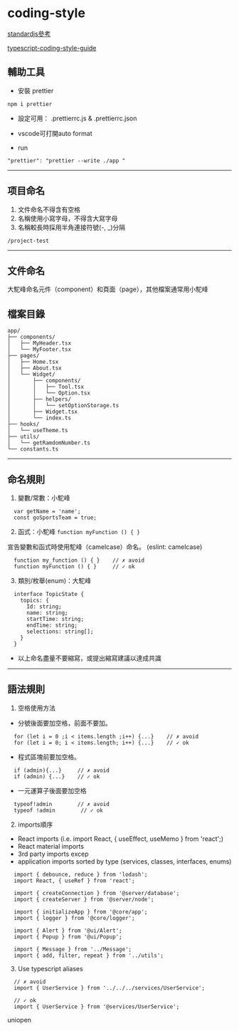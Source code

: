 # coding-style

[standardjs參考](https://standardjs.com/rules-zhtw)

[typescript-coding-style-guide](https://gist.github.com/anichitiandreea/e1d466022d772ea22db56399a7af576b#typescript-coding-style-guide)

## 輔助工具
- 安裝 prettier
```
npm i prettier
```
- 設定可用： .prettierrc.js & .prettierrc.json
- vscode可打開auto format

- run
```
"prettier": "prettier --write ./app "
```
---
## 项目命名
1. 文件命名不得含有空格
1. 名稱使用小寫字母，不得含大寫字母
1. 名稱較長時採用半角連接符號(-, _)分隔

```
/project-test
```
---
## 文件命名

大駝峰命名元件（component）和頁面（page），其他檔案通常用小駝峰

## 檔案目錄

```
app/
├── components/
│   ├── MyHeader.tsx
│   └── MyFooter.tsx
├── pages/
│   ├── Home.tsx
│   ├── About.tsx
│   └── Widget/
│       ├── components/
│       │   ├── Tool.tsx
│       │   └── Option.tsx
│       ├── helpers/
│       │   └── setOptionStorage.ts
│       ├── Widget.tsx
│       └── index.ts
├── hooks/
│   └── useTheme.ts
├── utils/
│   └── getRamdomNumber.ts
└── constants.ts
```
---
## 命名規則
1. 變數/常數：小駝峰
```
  var getName = 'name';
  const goSportsTeam = true;
```
2. 函式：小駝峰 `function myFunction () { } `

宣告變數和函式時使用駝峰（camelcase）命名。 (eslint: camelcase)
```
  function my_function () { }    // ✗ avoid
  function myFunction () { }     // ✓ ok
```
3. 類別/枚舉(enum)：大駝峰
```
  interface TopicState {
    topics: {
      Id: string;
      name: string;
      startTime: string;
      endTime: string;
      selections: string[];
    }
  }
```

* 以上命名盡量不要縮寫，或提出縮寫建議以達成共識

---
## 語法規則
1. 空格使用方法
- 分號後面要加空格，前面不要加。
```
  for (let i = 0 ;i < items.length ;i++) {...}    // ✗ avoid
  for (let i = 0; i < items.length; i++) {...}    // ✓ ok
```
- 程式區塊前要加空格。
```
  if (admin){...}     // ✗ avoid
  if (admin) {...}    // ✓ ok
```
- 一元運算子後面要加空格
```
  typeof!admin        // ✗ avoid
  typeof !admin        // ✓ ok
``` 

2. imports順序
- React imports (i.e. import React, { useEffect, useMemo } from 'react';)
- React material imports
- 3rd party imports excep
- application imports sorted by type (services, classes, interfaces, enums)

```
  import { debounce, reduce } from 'lodash';
  import React, { useRef } from 'react';
  
  import { createConnection } from '@server/database';
  import { createServer } from '@server/node';
  
  import { initializeApp } from '@core/app';
  import { logger } from '@core/logger';
  
  import { Alert } from '@ui/Alert';
  import { Popup } from '@ui/Popup';
  
  import { Message } from '../Message';
  import { add, filter, repeat } from '../utils';
```
3. Use typescript aliases
```
  // ✗ avoid
  import { UserService } from '../../../services/UserService';
  
  // ✓ ok
  import { UserService } from '@services/UserService';
```

uniopen
